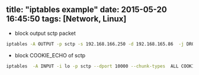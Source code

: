 title: "iptables example"
date: 2015-05-20 16:45:50
tags: [Network, Linux]
---

- block output sctp packet
``` bash
iptables -A OUTPUT -p sctp -s 192.168.166.250 -d 192.168.165.86  -j DROP
```

- block COOKIE_ECHO of sctp
``` bash
iptables  -A INPUT -i lo -p sctp --dport 10000 --chunk-types  ALL COOKIE_ECHO -j DROP
```
